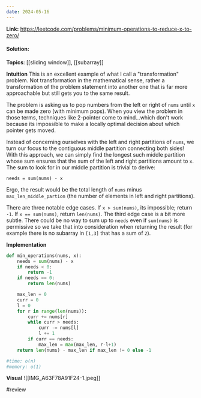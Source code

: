 ```yaml
---
date: 2024-05-16
---
```

**Link:** https://leetcode.com/problems/minimum-operations-to-reduce-x-to-zero/
#### Solution:

**Topics**: [[sliding window]], [[subarray]]

**Intuition**
This is an excellent example of what I call a "transformation" problem. Not transformation in the mathematical sense, rather a transformation of the problem statement into another one that is far more approachable but still gets you to the same result.

The problem is asking us to pop numbers from the left or right of `nums` until `x` can be made zero (with minimum pops). When you view the problem in those terms, techniques like 2-pointer come to mind...which don't work because its impossible to make a locally optimal decision about which pointer gets moved. 

Instead of concerning ourselves with the left and right partitions of `nums`, we turn our focus to the contiguous middle partition connecting both sides! With this approach, we can simply find the longest such middle partition whose sum ensures that the sum of the left and right partitions amount to `x`. The sum to look for in our middle partition is trivial to derive: 

```
needs = sum(nums) - x
```

Ergo, the result would be the total length of `nums`  minus `max_len_middle_partion` (the number of elements in left and right partitions). 

There are three notable edge cases. If `x > sum(nums)`, its impossible; return `-1`. If `x == sum(nums)`, return `len(nums)`. The third edge case is a bit more subtle. There could be no way to sum up to `needs` even if `sum(nums)` is permissive so we take that into consideration when returning the result (for example there is no subarray in  `[1,3]`  that has a sum of `2`). 


**Implementation**
```python
def min_operations(nums, x):
	needs = sum(nums) - x
	if needs < 0:
		return -1
	if needs == 0:
		return len(nums)

	max_len = 0
	curr = 0
	l = 0
	for r in range(len(nums)):
		curr += nums[r]
		while curr > needs:
			curr -= nums[l]
			l += 1
		if curr == needs:
			max_len = max(max_len, r-l+1)
	return len(nums) - max_len if max_len != 0 else -1

#time: o(n)
#memory: o(1)
```

**Visual** 
![[IMG_A63F78A91F24-1.jpeg]]


#review 


